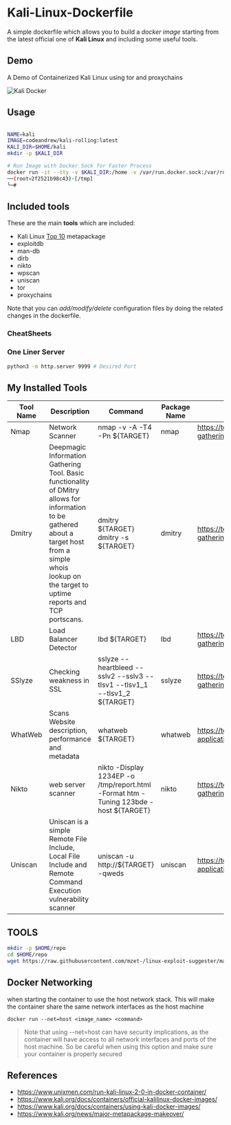 # Kali-Linux-Dockerfile

A simple dockerfile which allows you to build a _docker image_ starting from the latest official one of **Kali Linux** and including some useful tools.

## Demo

A Demo of Containerized Kali Linux using tor and proxychains

![Kali Docker](./demo/kali-docker-tor-demo.gif)

## Usage

```bash

NAME=kali
IMAGE=codeandrew/kali-rolling:latest
KALI_DIR=$HOME/kali
mkdir -p $KALI_DIR

# Run Image with Docker Sock for Faster Process 
docker run -it --tty -v $KALI_DIR:/home -v /var/run.docker.sock:/var/run/docker.sock -p 4440-4449:4440-4449 --name $NAME $IMAGE
──(root💀2f2521b98c43)-[/tmp]
└─#
```

## Included tools

These are the main **tools** which are included:

- Kali Linux [Top 10](https://tools.kali.org/kali-metapackages) metapackage
- exploitdb
- man-db
- dirb
- nikto
- wpscan
- uniscan
- tor
- proxychains

Note that you can _add/modify/delete_ configuration files by doing the related changes in the dockerfile.

### CheatSheets

### One Liner Server

```bash
python3 -m http.server 9999 # Desired Port
```

## My Installed Tools

| Tool Name | Description                                                                                                                                                                                                     | Command                                                                              | Package Name | References                                          |
|-----------|-----------------------------------------------------------------------------------------------------------------------------------------------------------------------------------------------------------------|--------------------------------------------------------------------------------------|--------------|-----------------------------------------------------|
| Nmap      | Network Scanner                                                                                                                                                                                                 | nmap -v -A -T4 -Pn ${TARGET}                                                         | nmap         | https://tools.kali.org/information-gathering/nmap   |
| Dmitry    | Deepmagic Information Gathering Tool.  Basic functionality of DMitry allows for information to be gathered about a target host from a simple whois lookup  on  the target to uptime reports  and TCP portscans. | dmitry ${TARGET} dmitry -s ${TARGET}                                                 | dmitry       | https://tools.kali.org/information-gathering/dmitry |
| LBD       | Load Balancer Detector                                                                                                                                                                                          | lbd ${TARGET}                                                                        | lbd          | https://tools.kali.org/information-gathering/lbd    |
| SSlyze    | Checking weakness in SSL                                                                                                                                                                                        | sslyze --heartbleed --sslv2 --sslv3 --tlsv1 --tlsv1_1 --tlsv1_2 ${TARGET}            | sslyze       | https://tools.kali.org/information-gathering/sslyze |
| WhatWeb   | Scans Website description, performance and metadata                                                                                                                                                             | whatweb ${TARGET}                                                                    | whatweb      | https://tools.kali.org/web-applications/whatweb     |
| Nikto     | web server scanner                                                                                                                                                                                              | nikto -Display 1234EP -o /tmp/report.html -Format htm -Tuning 123bde -host ${TARGET} | nikto        | https://tools.kali.org/information-gathering/nikto  |
| Uniscan   | Uniscan is a simple Remote File Include,  Local File Include and Remote Command Execution  vulnerability scanner                                                                                                | uniscan -u http://${TARGET} -qweds                                                   | uniscan      | https://tools.kali.org/web-applications/uniscan     |


## TOOLS

```bash
mkdir -p $HOME/repo
cd $HOME/repo
wget https://raw.githubusercontent.com/mzet-/linux-exploit-suggester/master/linux-exploit-suggester.sh -O les.sh

```

## Docker Networking 

when starting the container to use the host network stack. This will make the container share the same network interfaces as the host machine
```
docker run --net=host <image_name> <command>
```

> Note that using --net=host can have security implications, as the container will have access to all network interfaces and ports of the host machine. So be careful when using this option and make sure your container is properly secured

## References

- https://www.unixmen.com/run-kali-linux-2-0-in-docker-container/
- https://www.kali.org/docs/containers/official-kalilinux-docker-images/
- https://www.kali.org/docs/containers/using-kali-docker-images/ 
- https://www.kali.org/news/major-metapackage-makeover/

